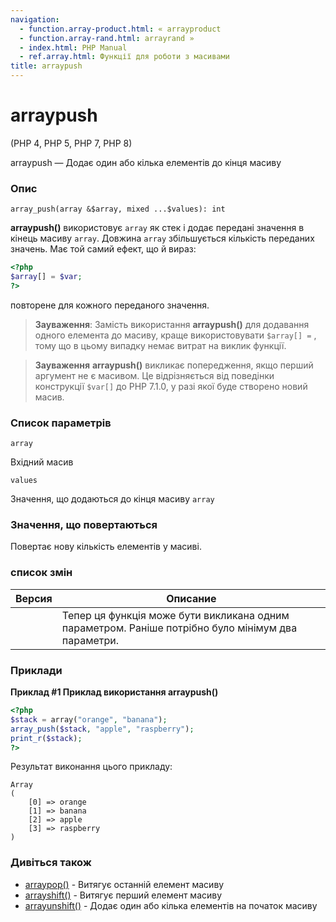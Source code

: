 ```yaml
---
navigation:
  - function.array-product.html: « arrayproduct
  - function.array-rand.html: arrayrand »
  - index.html: PHP Manual
  - ref.array.html: Функції для роботи з масивами
title: arraypush
---
```

# arraypush

(PHP 4, PHP 5, PHP 7, PHP 8)

arraypush — Додає один або кілька елементів до кінця масиву

### Опис

```methodsynopsis
array_push(array &$array, mixed ...$values): int
```

**arraypush()** використовує `array` як стек і додає передані значення в кінець масиву `array`. Довжина `array` збільшується кількість переданих значень. Має той самий ефект, що й вираз:

```php
<?php
$array[] = $var;
?>
```

повторене для кожного переданого значення.

> **Зауваження**: Замість використання **arraypush()** для додавання одного елемента до масиву, краще використовувати `$array[] =` , тому що в цьому випадку немає витрат на виклик функції.

> **Зауваження** **arraypush()** викликає попередження, якщо перший аргумент не є масивом. Це відрізняється від поведінки конструкції `$var[]` до PHP 7.1.0, у разі якої буде створено новий масив.

### Список параметрів

`array`

Вхідний масив

`values`

Значення, що додаються до кінця масиву `array`

### Значення, що повертаються

Повертає нову кількість елементів у масиві.

### список змін

| Версия | Описание |
| --- | --- |
|  | Тепер ця функція може бути викликана одним параметром. Раніше потрібно було мінімум два параметри. |

### Приклади

**Приклад #1 Приклад використання **arraypush()****

```php
<?php
$stack = array("orange", "banana");
array_push($stack, "apple", "raspberry");
print_r($stack);
?>
```

Результат виконання цього прикладу:

```
Array
(
    [0] => orange
    [1] => banana
    [2] => apple
    [3] => raspberry
)
```

### Дивіться також

-   [arraypop()](function.array-pop.html) - Витягує останній елемент масиву
-   [arrayshift()](function.array-shift.html) - Витягує перший елемент масиву
-   [arrayunshift()](function.array-unshift.html) - Додає один або кілька елементів на початок масиву
